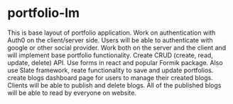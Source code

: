 # portfolio-lm
This is base layout of portfolio application. Work on authentication with Auth0 on the client/server side. Users will be able to authenticate with google or other social provider. Work both on the  server and the client and will implement base portfolio functionality. Create CRUD (create, read, update, delete) API. Use forms in react and  popular Formik package.  Also use Slate framework, reate functionality to save and update portfolios. create blogs dashboard page for users to manage their created blogs. Clients will be able to publish and delete blogs. All of the published blogs will be able to read by everyone on website.
